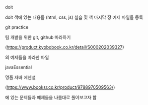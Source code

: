 doit

doit 책에 있는 내용들 (html, css, js) 실습 및 책 마지막 장 예제 파일들 등록

git practice

팀 개발을 위한 git, github 따라하기

(https://product.kyobobook.co.kr/detail/S000202039327)

의 예제들을 따라한 파일

javaEssential

명품 자바 에센셜

(https://www.booksr.co.kr/product/9788970509563/)

에 있는 문제들과 예제들을 나름대로 풀어보고자 함
